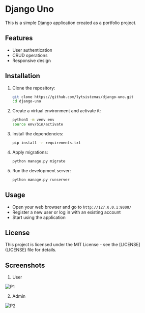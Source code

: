 # Django Uno

This is a simple Django application created as a portfolio project.

## Features

- User authentication
- CRUD operations
- Responsive design

## Installation

1. Clone the repository:
    ```bash
    git clone https://github.com/lytsistemas/django-uno.git
    cd django-uno
    ```

2. Create a virtual environment and activate it:
    ```bash
    python3 -m venv env
    source env/bin/activate
    ```

3. Install the dependencies:
    ```bash
    pip install -r requirements.txt
    ```

4. Apply migrations:
    ```bash
    python manage.py migrate
    ```

5. Run the development server:
    ```bash
    python manage.py runserver
    ```

## Usage

- Open your web browser and go to `http://127.0.0.1:8000/`
- Register a new user or log in with an existing account
- Start using the application

## License

This project is licensed under the MIT License - see the [LICENSE]
(LICENSE) file for details.

## Screenshots

1. User

![P1](https://github.com/user-attachments/assets/5a15e3cb-b6b8-48a2-9a50-d3e58380d467)


2. Admin

![P2](https://github.com/user-attachments/assets/7cf64b14-aaf1-4d4a-8d27-b27ed2af2865)

